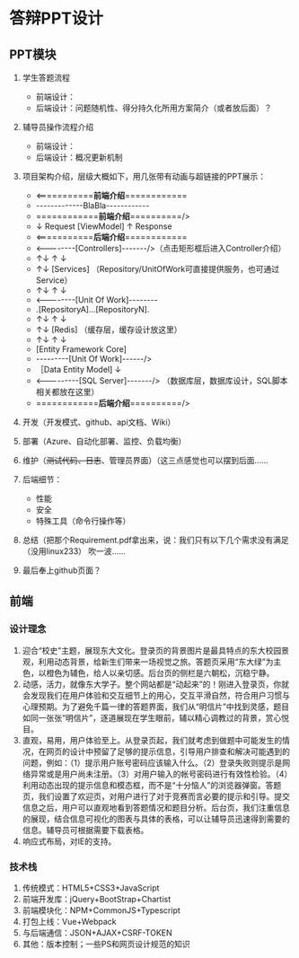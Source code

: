 # 答辩PPT设计

## PPT模块

1. 学生答题流程
   * 前端设计：
   * 后端设计：问题随机性、得分持久化所用方案简介（或者放后面）？

2. 辅导员操作流程介绍
   * 前端设计：
   * 后端设计：概况更新机制

3. 项目架构介绍，层级大概如下，用几张带有动画与超链接的PPT展示：
   * <===========**前端介绍**============
   * -------------BlaBla------------
   * ============**前端介绍**==========/>
   * ↓ Request [ViewModel] ↑ Response
   * <===========**后端介绍**============
   * <--------[Controllers]-------/>（点击矩形框后进入Controller介绍）
   * ↑↓      ↑   ↓         
   * ↑↓    [Services]     （Repository/UnitOfWork可直接提供服务，也可通过Service）
   * ↑↓      ↑   ↓         
   * <--------[Unit Of Work]--------
   * .[RepositoryA]...[RepositoryN].
   * ↑↓      ↑   ↓         
   * ↑↓     [Redis]        （缓存层，缓存设计放这里）
   * ↑↓      ↑   ↓        
   * [Entity Framework Core]
   * ---------[Unit Of Work]------/>
   * ［Data Entity Model] ↓
   * <---------[SQL Server]-------/> （数据库层，数据库设计，SQL脚本相关都放在这里）
   * ============**后端介绍**==========/>

4. 开发（开发模式、github、api文档、Wiki）

5. 部署（Azure、自动化部署、监控、负载均衡）

6. 维护（~~测试代码、日志~~、管理员界面）（这三点感觉也可以摆到后面……

7. 后端细节：
   * 性能
   * 安全
   * 特殊工具（命令行操作等）

8. 总结（把那个Requirement.pdf拿出来，说：我们只有以下几个需求没有满足（没用linux233） 吹一波……

9. 最后奉上github页面？




## 前端

### 设计理念

1. 迎合“校史”主题，展现东大文化。登录页的背景图片是最具特点的东大校园景观，利用动态背景，给新生们带来一场视觉之旅。答题页采用“东大绿”为主色，以橙色为辅色，给人以亲切感。后台页的侧栏是六朝松，沉稳宁静。
2. 动感，活力，就像东大学子。整个网站都是“动起来”的！刚进入登录页，你就会发现我们在用户体验和交互细节上的用心，交互平滑自然，符合用户习惯与心理预期。为了避免千篇一律的答题界面，我们从“明信片”中找到灵感，题目如同一张张“明信片”，逐道展现在学生眼前，辅以精心调教过的背景，赏心悦目。
3. 直观，易用，用户体验至上。从登录页起，我们就考虑到做题中可能发生的情况，在网页的设计中预留了足够的提示信息，引导用户排查和解决可能遇到的问题，例如：（1）提示用户账号密码应该输入什么。（2）登录失败则提示是网络异常或是用户尚未注册。（3）对用户输入的帐号密码进行有效性检验。（4）利用动态出现的提示信息和模态框，而不是“十分恼人”的浏览器弹窗。答题页，我们设置了欢迎页，对用户进行了对于竞赛而言必要的提示和引导。提交信息之后，用户可以直观地看到答题情况和题目分析。后台页，我们注重信息的展现，结合信息可视化的图表与具体的表格，可以让辅导员迅速得到需要的信息。辅导员可根据需要下载表格。
4. 响应式布局，对IE的支持。

### 技术栈

1. 传统模式：HTML5+CSS3+JavaScript
2. 前端开发库：jQuery+BootStrap+Chartist
3. 前端模块化：NPM+CommonJS+Typescript
4. 打包上线：Vue+Webpack
5. 与后端通信：JSON+AJAX+CSRF-TOKEN
6. 其他：版本控制；一些PS和网页设计规范的知识

